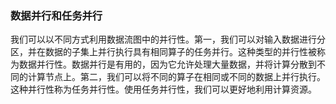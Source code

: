 ### 数据并行和任务并行

我们可以以不同方式利用数据流图中的并行性。第一，我们可以对输入数据进行分区，并在数据的子集上并行执行具有相同算子的任务并行。这种类型的并行性被称为数据并行性。数据并行是有用的，因为它允许处理大量数据，并将计算分散到不同的计算节点上。第二，我们可以将不同的算子在相同或不同的数据上并行执行。这种并行性称为任务并行性。使用任务并行性，我们可以更好地利用计算资源。

